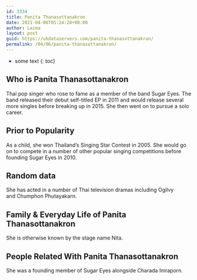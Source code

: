 ```yaml
---
id: 3334
title: Panita Thanasottanakron
date: 2021-04-06T05:24:28+00:00
author: Laima
layout: post
guid: https://ukdataservers.com/panita-thanasottanakron/
permalink: /04/06/panita-thanasottanakron/
---
```


* some text
{: toc}


## Who is Panita Thanasottanakron
                  
                  
                  
Thai pop singer who rose to fame as a member of the band Sugar Eyes. The band released their debut self-titled EP in 2011 and would release several more singles before breaking up in 2015. She then went on to pursue a solo career. 
                  
              
            
              
            
                
                
                
## Prior to Popularity
                  
                  
                  
As a child, she won Thailand&#8217;s Singing Star Contest in 2005. She would go on to compete in a number of other popular singing competitions before founding Sugar Eyes in 2010. 
                  
              
            
              
            
                
                
                
## Random data
                  
                  
                  
She has acted in a number of Thai television dramas including Ogilvy and Chumphon Phutayakarn. 
                  
              
            
              
            
                
                
                
## Family & Everyday Life of Panita Thanasottanakron
                  
                  
                  
She is otherwise known by the stage name Nita. 
                  
              
            
              
            
                
                
                
## People Related With Panita Thanasottanakron
                  
                  
                  
She was a founding member of Sugar Eyes alongside Charada Imraporn. 
                  
              
            
              
            
                
              
            
              
              
            
            
              
            
          
          
          
